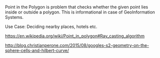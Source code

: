 Point in the Polygon is problem that checks whether the given point lies inside or outside a polygon. This is informational in case of GeoInformation Systems.

Use Case: Deciding nearby places, hotels etc.


https://en.wikipedia.org/wiki/Point_in_polygon#Ray_casting_algorithm

http://blog.christianperone.com/2015/08/googles-s2-geometry-on-the-sphere-cells-and-hilbert-curve/

